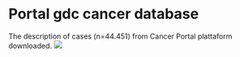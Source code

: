 <!-- GETTING STARTED -->
# Portal gdc cancer database 
The description of cases (n=44.451) from Cancer Portal plattaform downloaded. 
![](https://blogger.googleusercontent.com/img/b/R29vZ2xl/AVvXsEhko4e9PDGjXklar3qIvKfjoPAI3Phpu1r1we3MNXAwAhwQjNXJRdgh4S-6y93nBgYU8geexX7LyAbN2SGP9rsCg7WEFcypCDxk9w_a_aPQYpifLxCK_lGG9wn5VXf9mF5HVO9Acv7Vr6UG8dQL8BtjZSnAoe2iACIcBfVSq39YG3hCTXOLmpT_oZDRtgE/s8031/Heatmap_primary_diagnosis.png)
